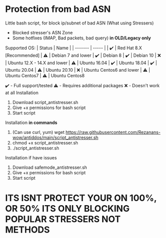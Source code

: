 # Protection from bad ASN
Little bash script, for block ip/subnet of bad ASN (What using Stressers)

* Blocked stresser's ASN Zone
* Some hotfixes (IMAP, Bad packets, bad query) <b>in OLD/Legacy only</b>

Supported OS:
| Status | Name |
| ------- | ----- |
| ✔️ | Red Hat 8.X [Recommended]
| ⚠️ | Debian 7 and lower 
| ✔️ | Debian 8 
| ✔️ | Debian 10 
| ❌ | Ubuntu 12.X - 14.X and lower
| ⚠️ | Ubuntu 16.04
| ✔️ | Ubuntu 18.04
| ✔️ | Ubuntu 20.04
| ⚠️ | Ubuntu 20.10
| ❌ | Ubuntu Centos6 and lower
| ⚠️ | Ubuntu Centos7
| ⚠️ | Ubuntu Centos8

 ✔️ - Full support/tested
 ⚠️ - Requires additional packages
 ❌ - Doesn't work at all
Installation
1. Download script_antistresser.sh 
2. Give +x permissions for bash script
3. Start script

Installation <b>in commands</b>
1. (Can use curl, yum) wget https://raw.githubusercontent.com/Rezanans-wow/antiddos/main/script_antistresser.sh
2. chmod +x script_antistresser.sh
3. ./script_antistresser.sh

Installation if have issues
1. Download safemode_antistresser.sh
2. Give +x permissions for bash script
3. Start script

<h1>ITS ISNT PROTECT YOUR ON 100%, OR 50% ITS ONLY BLOCKING POPULAR STRESSERS NOT METHODS</h1>
